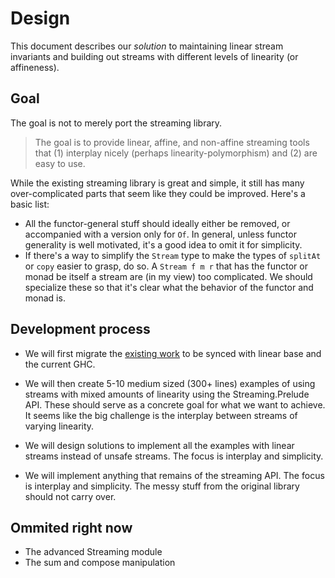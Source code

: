 # Design

This document describes our _solution_ to maintaining linear stream invariants
and building out streams with different levels of linearity (or affineness).

## Goal

The goal is not to merely port the streaming library.

> The goal is to provide linear, affine, and non-affine streaming tools 
> that (1) interplay nicely (perhaps linearity-polymorphism)
> and (2) are easy to use.


While the existing streaming library is great and simple, it still has many over-complicated parts 
that seem like they could be improved. Here's a basic list:

 * All the functor-general stuff should ideally either be removed, or accompanied with a
 version only for `Of`. In general, unless functor generality is well motivated,
 it's a good idea to omit it for simplicity.
 * If there's a way to simplify the `Stream` type to make the types of `splitAt` or
   `copy` easier to grasp, do so. A `Stream f m r` that has the functor or monad be itself a
   stream are (in my view) too complicated. We should specialize these so that it's clear
   what the behavior of the functor and monad is.
   
## Development process

  * We will first migrate the [existing work] to be synced with linear base and the current GHC.

  * We will then create 5-10 medium sized (300+ lines) examples of using
    streams with mixed amounts of linearity using the Streaming.Prelude API.
    These should serve as a concrete goal for what we want to achieve. It seems
    like the big challenge is the interplay between streams of varying
    linearity.

  * We will design solutions to implement all the examples with linear streams
    instead of unsafe streams. The focus is interplay and simplicity.

  * We will implement anything that remains of the streaming API.  The focus is
    interplay and simplicity. The messy stuff from the original library should
    not carry over.


## Ommited right now

 * The advanced Streaming module
 * The sum and compose manipulation


[existing work]: https://github.com/m0ar/safe-streaming
